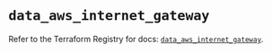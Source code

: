 # `data_aws_internet_gateway`

Refer to the Terraform Registry for docs: [`data_aws_internet_gateway`](https://registry.terraform.io/providers/hashicorp/aws/6.14.0/docs/data-sources/internet_gateway).
